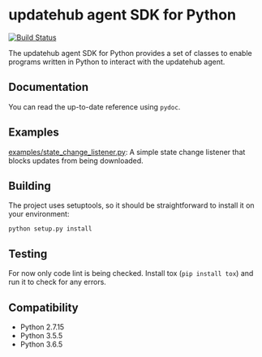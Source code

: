 # updatehub agent SDK for Python

[![Build Status](https://travis-ci.org/updatehub/agent-sdk-python.svg?branch=master)](https://travis-ci.org/updatehub/agent-sdk-python)

The updatehub agent SDK for Python provides a set of classes to enable programs
written in Python to interact with the updatehub agent.

## Documentation

You can read the up-to-date reference using `pydoc`.

## Examples

[examples/state_change_listener.py](examples/state_change_listener.py): A simple
state change listener that blocks updates from being downloaded.

## Building

The project uses setuptools, so it should be straightforward to install it on
your environment:
```
python setup.py install
```

## Testing

For now only code lint is being checked. Install tox (`pip install tox`) and run
it to check for any errors.

## Compatibility

* Python 2.7.15
* Python 3.5.5
* Python 3.6.5
